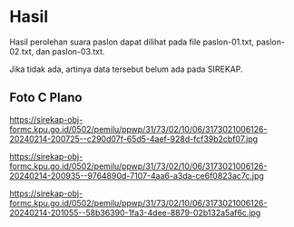 # Hasil

Hasil perolehan suara paslon dapat dilihat pada file paslon-01.txt, paslon-02.txt, dan paslon-03.txt.

Jika tidak ada, artinya data tersebut belum ada pada SIREKAP.

## Foto C Plano

https://sirekap-obj-formc.kpu.go.id/0502/pemilu/ppwp/31/73/02/10/06/3173021006126-20240214-200725--c290d07f-65d5-4aef-928d-fcf39b2cbf07.jpg

https://sirekap-obj-formc.kpu.go.id/0502/pemilu/ppwp/31/73/02/10/06/3173021006126-20240214-200935--9764890d-7107-4aa6-a3da-ce6f0823ac7c.jpg

https://sirekap-obj-formc.kpu.go.id/0502/pemilu/ppwp/31/73/02/10/06/3173021006126-20240214-201055--58b36390-1fa3-4dee-8879-02b132a5af6c.jpg
